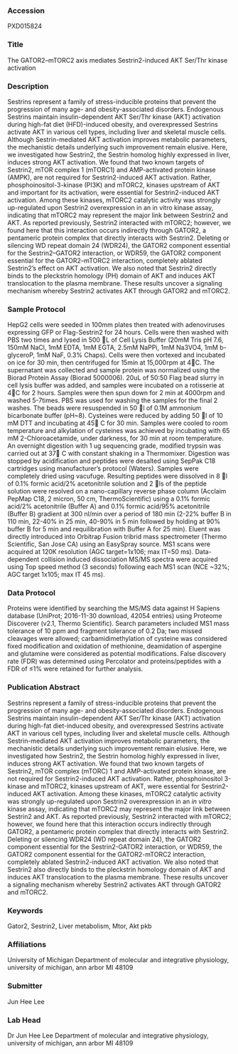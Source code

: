 ### Accession
PXD015824

### Title
The GATOR2–mTORC2 axis mediates Sestrin2-induced AKT Ser/Thr kinase activation

### Description
Sestrins represent a family of stress-inducible proteins that prevent the progression of many age- and obesity-associated disorders. Endogenous Sestrins maintain insulin-dependent AKT Ser/Thr kinase (AKT) activation during high-fat diet (HFD)-induced obesity, and overexpressed Sestrins activate AKT in various cell types, including liver and skeletal muscle cells. Although Sestrin-mediated AKT activation improves metabolic parameters, the mechanistic details underlying such improvement remain elusive. Here, we investigated how Sestrin2, the Sestrin homolog highly expressed in liver, induces strong AKT activation. We found that two known targets of Sestrin2, mTOR complex 1 (mTORC1) and AMP-activated protein kinase (AMPK), are not required for Sestrin2-induced AKT activation. Rather, phosphoinositol-3-kinase (PI3K) and mTORC2, kinases upstream of AKT and important for its activation, were essential for Sestrin2-induced AKT activation. Among these kinases, mTORC2 catalytic activity was strongly up-regulated upon Sestrin2 overexpression in an in vitro kinase assay, indicating that mTORC2 may represent the major link between Sestrin2 and AKT. As reported previously, Sestrin2 interacted with mTORC2; however, we found here that this interaction occurs indirectly through GATOR2, a pentameric protein complex that directly interacts with Sestrin2. Deleting or silencing WD repeat domain 24 (WDR24), the GATOR2 component essential for the Sestrin2–GATOR2 interaction, or WDR59, the GATOR2 component essential for the GATOR2–mTORC2 interaction, completely ablated Sestrin2’s effect on AKT activation. We also noted that Sestrin2 directly binds to the pleckstrin homology (PH) domain of AKT and induces AKT translocation to the plasma membrane. These results uncover a signaling mechanism whereby Sestrin2 activates AKT through GATOR2 and mTORC2.

### Sample Protocol
HepG2 cells were seeded in 100mm plates then treated with adenoviruses expressing GFP or Flag-Sestrin2 for 24 hours. Cells were then washed with PBS two times and lysed in 500 L of Cell Lysis Buffer (20mM Tris pH 7.6, 150mM NaCl, 1mM EDTA, 1mM EGTA, 2.5mM NaPPi, 1mM Na3VO4, 1mM b-glyceroP, 1mM NaF, 0.3% Chaps). Cells were then vortexed and incubated on ice for 30 min, then centrifuged for 15min at 15,000rpm at 4C. The supernatant was collected and sample protein was normalized using the Biorad Protein Assay (Biorad 5000006). 20uL of 50:50 Flag bead slurry in cell lysis buffer was added, and samples were incubated on a rotisserie at 4C for 2 hours. Samples were then spun down for 2 min at 4000rpm and washed 5-7times. PBS was used for washing the samples for the final 2 washes.    The beads were resuspended in 50 l of 0.1M ammonium bicarbonate buffer (pH~8).  Cysteines were reduced by adding 50 l of 10 mM DTT and incubating at 45 C for 30 min.  Samples were cooled to room temperature and alkylation of cysteines was achieved by incubating with 65 mM 2-Chloroacetamide, under darkness, for 30 min at room temperature.  An overnight digestion with 1 ug sequencing grade, modified trypsin was carried out at 37 C with constant shaking in a Thermomixer.  Digestion was stopped by acidification and peptides were desalted using SepPak C18 cartridges using manufacturer’s protocol (Waters).  Samples were completely dried using vacufuge.  Resulting peptides were dissolved in 8 l of 0.1% formic acid/2% acetonitrile solution and 2 ls of the peptide solution were resolved on a nano-capillary reverse phase column (Acclaim PepMap C18, 2 micron, 50 cm, ThermoScientific) using a 0.1% formic acid/2% acetonitrile (Buffer A) and 0.1% formic acid/95% acetonitrile (Buffer B) gradient at 300 nl/min over a period of 180 min (2-22% buffer B in 110 min, 22-40% in 25 min, 40-90% in 5 min followed by holding at 90% buffer B for 5 min and requilibration with Buffer A for 25 min).  Eluent was directly introduced into Orbitrap Fusion tribrid mass spectrometer (Thermo Scientific, San Jose CA) using an EasySpray source.  MS1 scans were acquired at 120K resolution (AGC target=1x106; max IT=50 ms).  Data-dependent collision induced dissociation MS/MS spectra were acquired using Top speed method (3 seconds) following each MS1 scan (NCE ~32%; AGC target 1x105; max IT 45 ms).

### Data Protocol
Proteins were identified by searching the MS/MS data against H Sapiens database (UniProt; 2016-11-30 download, 42054 entries) using Proteome Discoverer (v2.1, Thermo Scientific).  Search parameters included MS1 mass tolerance of 10 ppm and fragment tolerance of 0.2 Da; two missed cleavages were allowed; carbamidimethylation of cysteine was considered fixed modification and oxidation of methionine, deamidation of aspergine and glutamine were considered as potential modifications.  False discovery rate (FDR) was determined using Percolator and proteins/peptides with a FDR of ≤1% were retained for further analysis.

### Publication Abstract
Sestrins represent a family of stress-inducible proteins that prevent the progression of many age- and obesity-associated disorders. Endogenous Sestrins maintain insulin-dependent AKT Ser/Thr kinase (AKT) activation during high-fat diet-induced obesity, and overexpressed Sestrins activate AKT in various cell types, including liver and skeletal muscle cells. Although Sestrin-mediated AKT activation improves metabolic parameters, the mechanistic details underlying such improvement remain elusive. Here, we investigated how Sestrin2, the Sestrin homolog highly expressed in liver, induces strong AKT activation. We found that two known targets of Sestrin2, mTOR complex (mTORC) 1 and AMP-activated protein kinase, are not required for Sestrin2-induced AKT activation. Rather, phosphoinositol 3-kinase and mTORC2, kinases upstream of AKT, were essential for Sestrin2-induced AKT activation. Among these kinases, mTORC2 catalytic activity was strongly up-regulated upon Sestrin2 overexpression in an <i>in vitro</i> kinase assay, indicating that mTORC2 may represent the major link between Sestrin2 and AKT. As reported previously, Sestrin2 interacted with mTORC2; however, we found here that this interaction occurs indirectly through GATOR2, a pentameric protein complex that directly interacts with Sestrin2. Deleting or silencing WDR24 (WD repeat domain 24), the GATOR2 component essential for the Sestrin2-GATOR2 interaction, or WDR59, the GATOR2 component essential for the GATOR2-mTORC2 interaction, completely ablated Sestrin2-induced AKT activation. We also noted that Sestrin2 also directly binds to the pleckstrin homology domain of AKT and induces AKT translocation to the plasma membrane. These results uncover a signaling mechanism whereby Sestrin2 activates AKT through GATOR2 and mTORC2.

### Keywords
Gator2, Sestrin2, Liver metabolism, Mtor, Akt pkb

### Affiliations
University of Michigan
Department of molecular and integrative physiology, university of michigan, ann arbor MI 48109

### Submitter
Jun Hee Lee

### Lab Head
Dr Jun Hee Lee
Department of molecular and integrative physiology, university of michigan, ann arbor MI 48109


